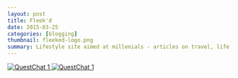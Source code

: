 ```yaml
---
layout: post
title: Fleek'd
date: 2015-03-25
categories: [blogging]
thumbnail: fleeked-logo.png
summary: Lifestyle site aimed at millenials - articles on travel, life, food, and pop culture! 
---
```


<a class="zoom" rel="gallery" href="{{ site.url }}/images/fleedk'dblog.jpg">
  <img alt="QuestChat 1" src="{{ site.url }}/images/fleek'dblog.jpg"/>
</a>

<a class="zoom" rel="gallery" href="{{ site.url }}/images/fleedk'dblog.jpg">
  <img alt="QuestChat 1" src="{{ site.url }}/images/fleek'd-cleaneat.jpg"/>
</a>
